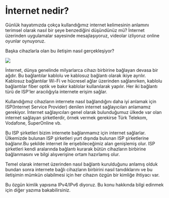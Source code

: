# İnternet nedir?

Günlük hayatımızda çokça kullandığımız internet kelimesinin anlamını terimsel olarak nasıl bir şeye benzediğini düşündünüz mü? İnternet üzerinden uygulamalar sayesinde mesajlaşıyoruz, videolar izliyoruz online oyunlar oynuyoruz.

Başka cihazlarla olan bu iletişim nasıl gerçekleşiyor? 

<image src="../assets/network/internetNedir/internet.webp"></image>

İnternet, dünya genelinde milyarlarca cihazı birbirine bağlayan devasa bir ağdır. Bu bağlantılar kablolu ve kablosuz bağlantı olarak ikiye ayrılır. Kablosuz bağlantılar Wi-Fi ve hücresel ağlar üzerinden sağlanırken, kablolu bağlantılar fiber optik ve bakır kablolar kullanılarak yapılır. Her iki bağlantı türü de ISP'ler aracılığıyla internete erişim sağlar.

Kullandığımız cihazların internete nasıl bağlandığını daha iyi anlamak için ISP(Internet Service Provider) denilen internet sağlayıcıları anlamamız gerekiyor. İnternet sağlayıcıları genel olarak bulunduğumuz ülkede var olan internet sağlayan şirketlerdir, örnek vermek gerekirse Türk Telekom, Vodafone, SuperOnline vb.

Bu ISP şirketleri bizim internete bağlanmamız için internet sağlarlar. Ülkemizde bulunan ISP şirketleri yurt dışında bulunan ISP şirketlerine bağlanır.Bu şekilde internet ile erişebileceğimiz alan genişlemiş olur. ISP şirketleri kendi aralarında bağlantı kurarak bütün cihazların birbirine bağlanmasını ve bilgi alışverişine ortam hazırlamış olur.

Temel olarak internet üzerinden nasıl bağlantı kurulduğunu anlamış olduk bundan sonra internete bağlı cihazların birbirini nasıl tanıdıklarını ve bu iletişimin mümkün olabilmesi için her cihazın özgün bir kimliğe ihtiyacı var. 

Bu özgün kimlik yapısına IPv4/IPv6 diyoruz. Bu konu hakkında bilgi edinmek için diğer yazıma bakabilirsiniz.